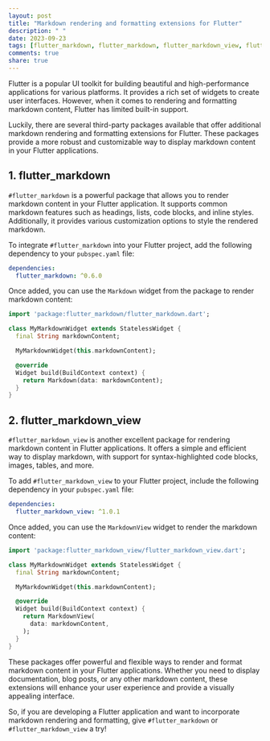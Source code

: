 ```yaml
---
layout: post
title: "Markdown rendering and formatting extensions for Flutter"
description: " "
date: 2023-09-23
tags: [flutter_markdown, flutter_markdown, flutter_markdown_view, flutter_markdown_view, flutter_markdown, flutter_markdown_view]
comments: true
share: true
---
```


Flutter is a popular UI toolkit for building beautiful and high-performance applications for various platforms. It provides a rich set of widgets to create user interfaces. However, when it comes to rendering and formatting markdown content, Flutter has limited built-in support.

Luckily, there are several third-party packages available that offer additional markdown rendering and formatting extensions for Flutter. These packages provide a more robust and customizable way to display markdown content in your Flutter applications.

## 1. flutter_markdown

`#flutter_markdown` is a powerful package that allows you to render markdown content in your Flutter application. It supports common markdown features such as headings, lists, code blocks, and inline styles. Additionally, it provides various customization options to style the rendered markdown.

To integrate `#flutter_markdown` into your Flutter project, add the following dependency to your `pubspec.yaml` file:

```yaml
dependencies:
  flutter_markdown: ^0.6.0
```

Once added, you can use the `Markdown` widget from the package to render markdown content:

```dart
import 'package:flutter_markdown/flutter_markdown.dart';

class MyMarkdownWidget extends StatelessWidget {
  final String markdownContent;

  MyMarkdownWidget(this.markdownContent);

  @override
  Widget build(BuildContext context) {
    return Markdown(data: markdownContent);
  }
}
```

## 2. flutter_markdown_view

`#flutter_markdown_view` is another excellent package for rendering markdown content in Flutter applications. It offers a simple and efficient way to display markdown, with support for syntax-highlighted code blocks, images, tables, and more.

To add `#flutter_markdown_view` to your Flutter project, include the following dependency in your `pubspec.yaml` file:

```yaml
dependencies:
  flutter_markdown_view: ^1.0.1
```

Once added, you can use the `MarkdownView` widget to render the markdown content:

```dart
import 'package:flutter_markdown_view/flutter_markdown_view.dart';

class MyMarkdownWidget extends StatelessWidget {
  final String markdownContent;

  MyMarkdownWidget(this.markdownContent);

  @override
  Widget build(BuildContext context) {
    return MarkdownView(
      data: markdownContent,
    );
  }
}
```

These packages offer powerful and flexible ways to render and format markdown content in your Flutter applications. Whether you need to display documentation, blog posts, or any other markdown content, these extensions will enhance your user experience and provide a visually appealing interface.

So, if you are developing a Flutter application and want to incorporate markdown rendering and formatting, give `#flutter_markdown` or `#flutter_markdown_view` a try!
